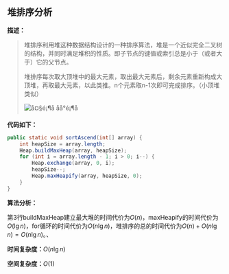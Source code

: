 ## 堆排序分析

**描述：**

> 堆排序利用堆这种数据结构设计的一种排序算法，堆是一个近似完全二叉树的结构，并同时满足堆积的性质。即子节点的键值或索引总是小于（或者大于）它的父节点。
>
> 堆排序每次取大顶堆中的最大元素，取出最大元素后，剩余元素重新构成大顶堆，再取最大元素，以此类推。n个元素取n-1次即可完成排序。（小顶堆类似）
>
> ![å¤§é¡¶å åå°é¡¶å ](https://kingsfish.github.io/2018/09/24/%E5%A0%86%E6%8E%92%E5%BA%8F%E9%97%AE%E9%A2%98/heap.jpg)

**代码如下：**

```java
public static void sortAscend(int[] array) {
    int heapSize = array.length;
    Heap.buildMaxHeap(array, heapSize);
    for (int i = array.length - 1; i > 0; i--) {
        Heap.exchange(array, 0, i);
        heapSize--;
        Heap.maxHeapify(array, heapSize, 0);
    }
}
```

**算法分析：**

第3行buildMaxHeap建立最大堆的时间代价为$O(n)$，maxHeapify的时间代价为$O(\lg{n})$，for循环的时间代价为$O(n\lg{n})$，堆排序的总的时间代价为$O(n)+O(n\lg{n})=O(n\lg{{n}})$。、

**时间复杂度：**$O(n\lg{n})$

**空间复杂度：**$O(1)$